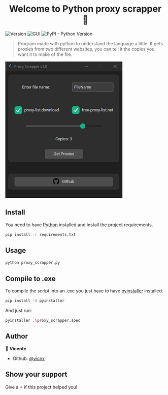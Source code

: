 <h1 align="center">Welcome to Python proxy scrapper 👋</h1>
<p>
  <img alt="Version" src="https://img.shields.io/badge/version-1.0-blue.svg?cacheSeconds=2592000" />
  <img alt="GUI" src="https://img.shields.io/badge/customtkinter-gui-orange" />
  <img alt="PyPI - Python Version" src="https://img.shields.io/pypi/pyversions/customtkinter">
</p>

> Program made with python to understand the language a little. It gets proxies from two different websites, you can tell it the copies you want it to make of the file.

<img alt="proxy_srapper" src="assets/img/1.png" />

## Install

You need to have [Python](https://www.python.org/downloads/) installed and install the project requirements.

```sh
pip install -r requirements.txt
```

## Usage

```sh
python proxy_scrapper.py
```

## Compile to .exe

To compile the script into an .exe you just have to have [pyinstaller](https://pyinstaller.org/en/stable/) installed.

```sh
pip install -U pyinstaller
```

And just run:

```sh
pyinstaller .\proxy_scrapper.spec
```

## Author

👤 **Vicente**

- Github: [@vicnx](https://github.com/vicnx)

## Show your support

Give a ⭐️ if this project helped you!
